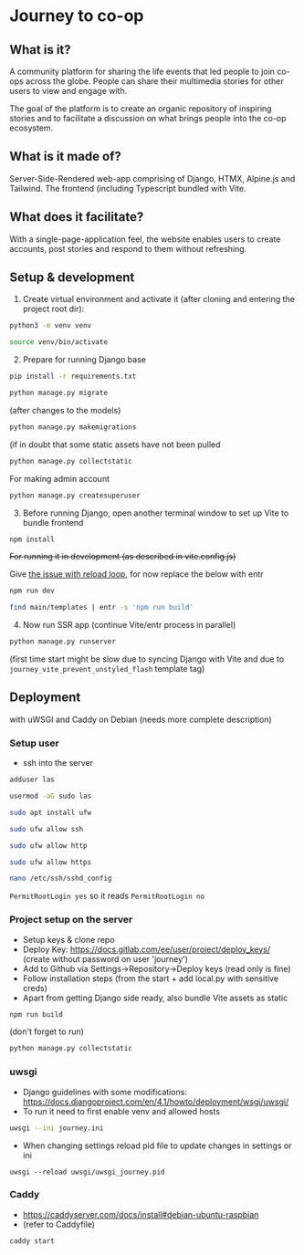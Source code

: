 # Journey to co-op

## What is it?
A community platform for sharing the life events that led people to join co-ops across the globe. People can share their multimedia stories for other users to view and engage with.

The goal of the platform is to create an organic repository of inspiring stories and to facilitate a discussion on what brings people into the co-op ecosystem.

## What is it made of?
Server-Side-Rendered web-app comprising of Django, HTMX, Alpine.js and Tailwind. The frontend (including Typescript bundled with Vite. 

## What does it facilitate?
With a single-page-application feel, the website enables users to create accounts, post stories and respond to them without refreshing.


## Setup & development 

1. Create virtual environment and activate it (after cloning and entering the project root dir):

```bash
python3 -m venv venv
```
```bash
source venv/bin/activate
```

2. Prepare for running Django base

```bash
pip install -r requirements.txt
```

```bash
python manage.py migrate
```

(after changes to the models)
```bash
python manage.py makemigrations
```
(if in doubt that some static assets have not been pulled
```bash
python manage.py collectstatic
```

For making admin account
```bash
python manage.py createsuperuser
```


3. Before running Django, open another terminal window to set up Vite to bundle frontend

```bash
npm install
```

~~For running it in development (as described in vite.config.js)~~

Give [the issue with reload loop](https://github.com/animorphcoop/journey-coop/issues/7), for now replace the below with entr
```bash
npm run dev
```

```bash
find main/templates | entr -s 'npm run build'
```


4. Now run SSR app (continue Vite/entr process in parallel)

```bash
python manage.py runserver
```
(first time start might be slow due to syncing Django with Vite and due to `journey_vite_prevent_unstyled_flash` template tag)

## Deployment
with uWSGI and Caddy on Debian (needs more complete description)


### Setup user

- ssh into the server
 
```bash
adduser las
```
```bash
usermod -aG sudo las
```
```bash
sudo apt install ufw
```
```bash
sudo ufw allow ssh
```
```bash
sudo ufw allow http
```
```bash
sudo ufw allow https
```
```bash
nano /etc/ssh/sshd_config
```
`PermitRootLogin yes` so it reads `PermitRootLogin no`


### Project setup on the server
- Setup keys & clone repo
- Deploy Key: https://docs.gitlab.com/ee/user/project/deploy_keys/ (create without password on user 'journey')
- Add to Github via Settings->Repository->Deploy keys (read only is fine)
- Follow installation steps (from the start + add local.py with sensitive creds)
- Apart from getting Django side ready, also bundle Vite assets as static
```bash
npm run build
```
(don't forget to run)
```bash
python manage.py collectstatic
```

### uwsgi
- Django guidelines with some modifications: https://docs.djangoproject.com/en/4.1/howto/deployment/wsgi/uwsgi/
- To run it need to first enable venv and allowed hosts

```bash
uwsgi --ini journey.ini
```

- When changing settings reload pid file to update changes in settings or ini
```
uwsgi --reload uwsgi/uwsgi_journey.pid
```

### Caddy
- https://caddyserver.com/docs/install#debian-ubuntu-raspbian
- (refer to Caddyfile)

```bash
caddy start
```